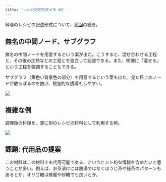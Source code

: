 ```yaml
---
title: 'レシピ記述形式メモ #2'
---
```

料理のレシピの記述形式について、[前回](https://r7kamura.com/articles/2022-05-13-mermaid-recipe-memo)の続き。

無名の中間ノード、サブグラフ
--------------

無名の中間ノードを用意するという案が出た。こうすると、混ぜ合わせる工程と、その後の加熱などの工程とを独立して記述できる。また、明確に「混ぜる」という工程を強調することもできる。

サブグラフ（黄色い背景色の部分）を用意するという案も出た。見た目上のノードが散らばるのを防げ、視覚的な誘導もしやすい。

![](https://lh6.googleusercontent.com/2WnZyY04Ttg9UOj1jRnacpXSnSknhln20bjH5CEtIqhQLMEbGiuQ3ds6Zn48TI3kPSHLptTEJytqgzGZy54Xq-Tm_XMDek82q5bcy7b7VOr7ArRUGyvVUfSfPiI41sLZeDLXLmz3w_JXUu1CqrEXeH4KidHojI-L82IUsagCzgV1Yw4rp4wFo50f)

複雑な例
----

調理後の料理を、更に別のレシピの材料として利用する例。

![](https://lh4.googleusercontent.com/d8WYaSYUokU_gKjWT6gWbth48mqgWtugNXr5S14YYhJ4Rl7uN31kKWtN6pLSqVglqTFXKacLqzn1ypvZRJDllYUYhTRKf9fN9Mxi4DZdOj9cqf1mnHxP04iLMQGGcFryhJ1n_VK6iF5Ea7ZtwdgC0iK3tL1aYzFs-Q7_s6oArfHtZbi4uYGkVgsh)

課題: 代用品の提案
----------

この材料はこの材料でも代用可能である、というヒント的な情報を含めたいと思うことが多い。例えば、お茶漬けには熱湯ではなくほうじ茶や緑茶のパターンもあるとか、オリゴ糖は蜂蜜や砂糖でも良いとか。
